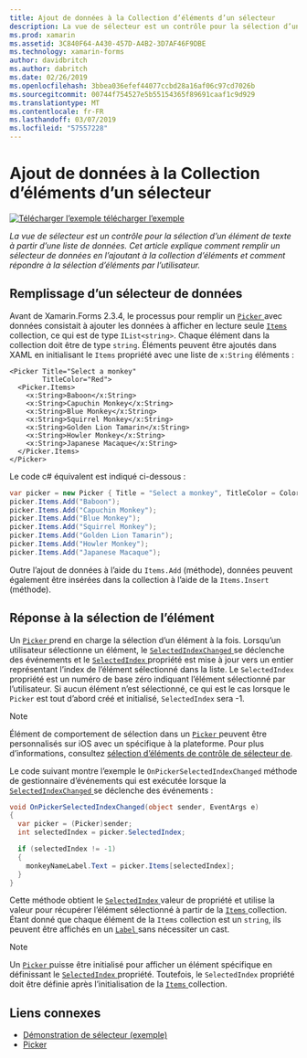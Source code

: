 ```yaml
---
title: Ajout de données à la Collection d’éléments d’un sélecteur
description: La vue de sélecteur est un contrôle pour la sélection d’un élément de texte à partir d’une liste de données. Cet article explique comment remplir un sélecteur de données en l’ajoutant à la collection d’éléments et comment répondre à la sélection d’éléments par l’utilisateur.
ms.prod: xamarin
ms.assetid: 3C840F64-A430-457D-A4B2-3D7AF46F9DBE
ms.technology: xamarin-forms
author: davidbritch
ms.author: dabritch
ms.date: 02/26/2019
ms.openlocfilehash: 3bbea036efef44077ccbd28a16af06c97cd7026b
ms.sourcegitcommit: 00744f754527e5b55154365f89691caaf1c9d929
ms.translationtype: MT
ms.contentlocale: fr-FR
ms.lasthandoff: 03/07/2019
ms.locfileid: "57557228"
---
```

# <a name="adding-data-to-a-pickers-items-collection"></a>Ajout de données à la Collection d’éléments d’un sélecteur

[![Télécharger l’exemple](~/media/shared/download.png) télécharger l’exemple](https://developer.xamarin.com/samples/xamarin-forms/UserInterface/PickerDemo/)

_La vue de sélecteur est un contrôle pour la sélection d’un élément de texte à partir d’une liste de données. Cet article explique comment remplir un sélecteur de données en l’ajoutant à la collection d’éléments et comment répondre à la sélection d’éléments par l’utilisateur._

## <a name="populating-a-picker-with-data"></a>Remplissage d’un sélecteur de données

Avant de Xamarin.Forms 2.3.4, le processus pour remplir un [ `Picker` ](xref:Xamarin.Forms.Picker) avec données consistait à ajouter les données à afficher en lecture seule [ `Items` ](xref:Xamarin.Forms.Picker.Items) collection, ce qui est de type `IList<string>`. Chaque élément dans la collection doit être de type `string`. Éléments peuvent être ajoutés dans XAML en initialisant le `Items` propriété avec une liste de `x:String` éléments :

```xaml
<Picker Title="Select a monkey"
        TitleColor="Red">
  <Picker.Items>
    <x:String>Baboon</x:String>
    <x:String>Capuchin Monkey</x:String>
    <x:String>Blue Monkey</x:String>
    <x:String>Squirrel Monkey</x:String>
    <x:String>Golden Lion Tamarin</x:String>
    <x:String>Howler Monkey</x:String>
    <x:String>Japanese Macaque</x:String>
  </Picker.Items>
</Picker>
```

Le code c# équivalent est indiqué ci-dessous :

```csharp
var picker = new Picker { Title = "Select a monkey", TitleColor = Color.Red };
picker.Items.Add("Baboon");
picker.Items.Add("Capuchin Monkey");
picker.Items.Add("Blue Monkey");
picker.Items.Add("Squirrel Monkey");
picker.Items.Add("Golden Lion Tamarin");
picker.Items.Add("Howler Monkey");
picker.Items.Add("Japanese Macaque");
```

Outre l’ajout de données à l’aide du `Items.Add` (méthode), données peuvent également être insérées dans la collection à l’aide de la `Items.Insert` (méthode).

## <a name="responding-to-item-selection"></a>Réponse à la sélection de l’élément

Un [ `Picker` ](xref:Xamarin.Forms.Picker) prend en charge la sélection d’un élément à la fois. Lorsqu’un utilisateur sélectionne un élément, le [ `SelectedIndexChanged` ](xref:Xamarin.Forms.Picker.SelectedIndexChanged) se déclenche des événements et le [ `SelectedIndex` ](xref:Xamarin.Forms.Picker.SelectedIndex) propriété est mise à jour vers un entier représentant l’index de l’élément sélectionné dans la liste. Le `SelectedIndex` propriété est un numéro de base zéro indiquant l’élément sélectionné par l’utilisateur. Si aucun élément n’est sélectionné, ce qui est le cas lorsque le `Picker` est tout d’abord créé et initialisé, `SelectedIndex` sera -1.

> [!NOTE]
> Élément de comportement de sélection dans un [ `Picker` ](xref:Xamarin.Forms.Picker) peuvent être personnalisés sur iOS avec un spécifique à la plateforme. Pour plus d’informations, consultez [sélection d’éléments de contrôle de sélecteur de](~/xamarin-forms/platform/ios/picker-selection.md).

Le code suivant montre l’exemple le `OnPickerSelectedIndexChanged` méthode de gestionnaire d’événements qui est exécutée lorsque la [ `SelectedIndexChanged` ](xref:Xamarin.Forms.Picker.SelectedIndexChanged) se déclenche des événements :

```csharp
void OnPickerSelectedIndexChanged(object sender, EventArgs e)
{
  var picker = (Picker)sender;
  int selectedIndex = picker.SelectedIndex;

  if (selectedIndex != -1)
  {
    monkeyNameLabel.Text = picker.Items[selectedIndex];
  }
}
```

Cette méthode obtient le [ `SelectedIndex` ](xref:Xamarin.Forms.Picker.SelectedIndex) valeur de propriété et utilise la valeur pour récupérer l’élément sélectionné à partir de la [ `Items` ](xref:Xamarin.Forms.Picker.Items) collection. Étant donné que chaque élément de la `Items` collection est un `string`, ils peuvent être affichés en un [ `Label` ](xref:Xamarin.Forms.Label) sans nécessiter un cast.

> [!NOTE]
> Un [ `Picker` ](xref:Xamarin.Forms.Picker) puisse être initialisé pour afficher un élément spécifique en définissant le [ `SelectedIndex` ](xref:Xamarin.Forms.Picker.SelectedIndex) propriété. Toutefois, le `SelectedIndex` propriété doit être définie après l’initialisation de la [ `Items` ](xref:Xamarin.Forms.Picker.Items) collection.

## <a name="related-links"></a>Liens connexes

- [Démonstration de sélecteur (exemple)](https://developer.xamarin.com/samples/xamarin-forms/UserInterface/PickerDemo/)
- [Picker](xref:Xamarin.Forms.Picker)
